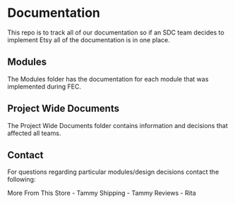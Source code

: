 # Documentation

This repo is to track all of our documentation so if an SDC team decides to implement Etsy all of the documentation is in one place.

## Modules
The Modules folder has the documentation for each module that was implemented during FEC.

## Project Wide Documents
The Project Wide Documents folder contains information and decisions that affected all teams.

## Contact
For questions regarding particular modules/design decisions contact the following:

More From This Store - Tammy
Shipping - Tammy
Reviews - Rita

